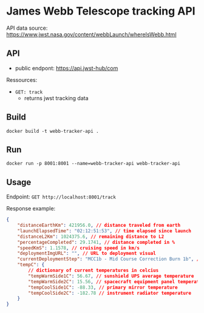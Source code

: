 # James Webb Telescope tracking API

API data source: https://www.jwst.nasa.gov/content/webbLaunch/whereIsWebb.html

## API

- public endpont: https://api.jwst-hub/com

Ressources:

- `GET: track`
  - returns jwst tracking data

## Build

`docker build -t webb-tracker-api .`

## Run

`docker run -p 8001:8001 --name=webb-tracker-api webb-tracker-api`

## Usage

Endpoint: `GET http://localhost:8001/track`

Response example:

```json
{
    "distanceEarthKm": 421956.0, // distance traveled from earth
    "launchElapsedTime": "02:12:51:53", // time elapsed since launch
    "distanceL2Km": 1024375.6, // remaining distance to L2
    "percentageCompleted": 29.1741, // distance completed in %
    "speedKmS": 1.1578, // cruising speed in km/s
    "deploymentImgURL": "", // URL to deployment visual
    "currentDeploymentStep": "MCC1b - Mid Course Correction Burn 1b", // Current deployment step with description
    "tempC": {
        // dictionary of current temperatures in celcius
        "tempWarmSide1C": 56.67, // sunshield UPS average temperature
        "tempWarmSide2C": 15.56, // spacecraft equipment panel temperature
        "tempCoolSide1C": -88.33, // primary mirror temperature
        "tempCoolSide2C": -182.78 // instrument radiator temperature
    }
}
```
